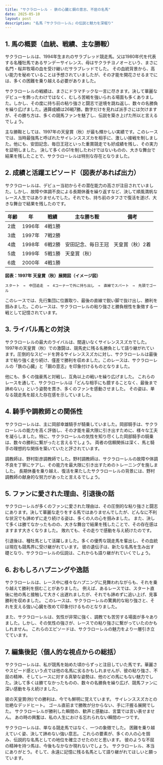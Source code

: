 ```yaml
---
title: "サクラローレル - 鉄の心臓と鋼の意志、不屈の名馬"
date: 2025-05-10
layout: post
description: "名馬『サクラローレル』の伝説と魅力を深堀り"
---
```


## 1. 馬の概要（血統、戦績、主な勝鞍）

サクラローレルは、1994年生まれのサラブレッド競走馬。父は1980年代を代表する名種牡馬であるサンデーサイレンス、母はサクラチヨノオーという、まさに名門・桜井牧場の血を受け継いだサラブレッドでした。  その血統背景から、高い能力を秘めていることは予想されていましたが、その才能を開花させるまでには、多くの困難を乗り越える必要がありました。

サクラローレルの戦績は、まさにドラマチックな一言に尽きます。決して華麗なデビューを飾ったわけではなく、むしろ苦戦を強いられる場面も多くありました。しかし、その度に持ち前の粘り強さと闘志で逆境を跳ね返し、数々の名勝負を繰り広げました。通算成績は26戦7勝。数字だけを見れば派手さには欠けますが、その勝ち方は、多くの競馬ファンを魅了し、伝説を築き上げた所以と言えるでしょう。

主な勝鞍としては、1997年の天皇賞（秋）が最も輝かしい実績です。このレースでは、当時最強馬と呼ばれたサイレンススズカを相手に、激しい接戦を制しました。他にも、安田記念、毎日王冠といった重賞競走でも好成績を残し、その実力を証明しました。  決して多くのG1を制したわけではないものの、大きな舞台で結果を残したことで、サクラローレルは特別な存在となりました。


## 2. 成績と活躍エピソード（図表があれば出力）

サクラローレルは、デビュー当初からその潜在能力の高さが注目されていました。しかし、故障や体調不良による長期休養を繰り返すなど、決して順風満帆なレース人生ではありませんでした。それでも、持ち前のタフさで復活を遂げ、大きな舞台で結果を残したのです。

| 年齢 | 年 | 戦績 | 主な勝ち鞍 | 備考 |
|---|---|---|---|---|
| 2歳 | 1996年 | 4戦1勝 |  |  |
| 3歳 | 1997年 | 7戦2勝 |  |  |
| 4歳 | 1998年 | 6戦2勝 | 安田記念、毎日王冠 | 天皇賞（秋）2着 |
| 5歳 | 1999年 | 5戦1勝 | 天皇賞（秋） |  |
| 6歳 | 2000年 | 4戦1勝 |  |  |

**図表：1997年 天皇賞（秋）展開図（イメージ図）**

```
スタート　→　中団追走　→　4コーナーで外に持ち出し　→　直線でスパート　→　先頭でゴール
```

このレースでは、先行集団に位置取り、最後の直線で鋭い脚で抜け出し、勝利を掴みました。このレースは、サクラローレルの粘り強さと勝負根性を象徴する一戦として記憶されています。


## 3. ライバル馬との対決

サクラローレルの最大のライバルは、間違いなくサイレンススズカでした。1997年の天皇賞（秋）での激闘は、競馬史に残る名勝負として語り継がれています。圧倒的なスピードを誇るサイレンススズカに対し、サクラローレルは最後まで粘り強く走り続け、僅差で勝利を収めました。このレースは、サクラローレルの「鉄の心臓」と「鋼の意志」を印象付けるものとなりました。

他にも、多くの強豪馬と対戦し、互角以上の戦いを繰り広げました。  これらのレースを通して、サクラローレルは「どんな相手にも臆することなく、最後まで諦めない」という姿勢を貫き、多くのファンを感動させました。  その姿は、単なる競走馬を超えた存在感を示していました。


## 4. 騎手や調教師との関係性

サクラローレルは、主に岡部幸雄騎手が騎乗していました。岡部騎手は、サクラローレルの能力を高く評価し、その才能を最大限に引き出すために、様々な工夫を凝らしました。特に、サクラローレルの気性を知り尽くした岡部騎手の騎乗は、数々の勝利に繋がったと言えるでしょう。  両者の信頼関係は深く、馬と騎手の理想的な関係を築いていたと評されています。

調教師は、野村彰彦調教師でした。野村調教師は、サクラローレルの故障や体調不良を丁寧にケアし、その能力を最大限に引き出すためのトレーニングを施しました。  長期休養を乗り越え、復活を果たしたサクラローレルの背景には、野村調教師の献身的な努力があったと言えるでしょう。


## 5. ファンに愛された理由、引退後の話

サクラローレルが多くのファンに愛された理由は、その圧倒的な粘り強さと闘志にあります。決して華麗な走りをする馬ではありませんでしたが、どんなに不利な状況でも諦めずに走り続ける姿は、多くの人の心を掴みました。  また、決して多くは勝てなかったものの、大きな舞台で結果を残したことで、その存在感はますます大きくなりました。  敗れても、その走りで感動を与え続けたのです。

引退後は、種牡馬として活躍しました。多くの優秀な競走馬を輩出し、その血統は現在も競馬界に受け継がれています。  彼の遺伝子は、新たな名馬を生み出す礎となり、サクラローレルの伝説は、これからも語り継がれていくでしょう。


## 6. おもしろハプニングや逸話

サクラローレルは、レース中に様々なハプニングに見舞われながらも、それを乗り越えて勝利を掴むことがありました。  例えば、あるレースでは、スタート直後に他の馬と接触して大きく出遅れましたが、それでも諦めずに追い上げ、見事勝利を収めました。  このレースは、サクラローレルの驚異的な粘り強さと、それを支える強い心臓を改めて印象付けるものとなりました。

また、サクラローレルは、気性が非常に強く、調教でも苦労する場面が多々ありました。しかし、その気性の強さが、レースでの粘り強さに繋がっていたのかもしれません。  これらのエピソードは、サクラローレルの魅力をより一層引き立てています。


## 7. 編集後記（個人的な視点からの総括）

サクラローレルは、私が競馬を始めた頃からずっと注目していた馬です。華麗さやスピード感という点では他の名馬に劣るかもしれませんが、彼の粘り強さ、不屈の精神、そしてレースに対する真摯な姿勢は、他のどの馬にもない魅力でした。決して多くは勝てなかったものの、数々の名勝負を繰り広げ、競馬ファンに深い感動を与え続けました。

彼の天皇賞(秋)での勝利は、今でも鮮明に覚えています。  サイレンススズカとの壮絶なデッドヒート。  ゴール直前まで勝敗が分からない、手に汗握る展開でした。  サクラローレルが勝利した瞬間の、歓声と感動は、言葉では言い表せません。  あの時の興奮は、私の人生における忘れられない瞬間の一つです。

サクラローレルは、単なる競走馬ではなく、一つの象徴でした。  困難を乗り越えていく姿、決して諦めない強い意志。  これらの要素が、多くの人の心を掴み、伝説的な名馬としての地位を確立させたのだと思います。  彼のような不屈の精神を持つ馬は、今後もなかなか現れないでしょう。  サクラローレル、本当にありがとう。そして、永遠に記憶に残る名馬として語り継がれてほしいと願っています。
